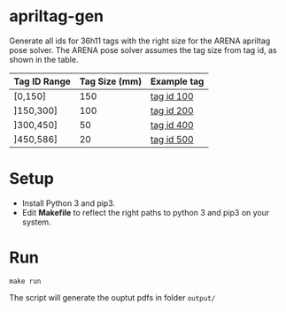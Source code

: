 # apriltag-gen

Generate all ids for 36h11 tags with the right size for the ARENA apriltag pose solver. The ARENA pose solver assumes the tag size from tag id, as shown in the table.

| Tag ID Range | Tag Size (mm) | Example tag                    |
| ------------ | ------------- | ------------------------------ |
| [0,150]      | 150           | [tag id 100](output/tag36_11_00100.pdf) |
| ]150,300]    | 100           | [tag id 200](output/tag36_11_00200.pdf) |
| ]300,450]    | 50            | [tag id 400](output/tag36_11_00400.pdf) |
| ]450,586]    | 20            | [tag id 500](output/tag36_11_00500.pdf) |

# Setup

- Install Python 3 and pip3. 
- Edit **Makefile** to reflect the right paths to python 3 and pip3 on your system.

# Run

```make run```

The script will generate the ouptut pdfs in folder ```output/```

